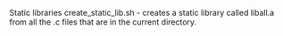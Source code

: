 Static libraries
create_static_lib.sh - creates a static library called liball.a from all the .c files that are in the current directory.

